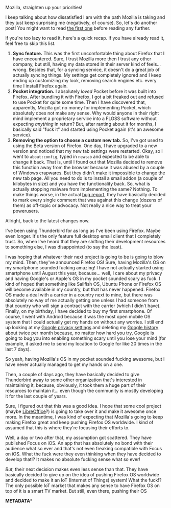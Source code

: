 Mozilla, straighten up your priorities!

I keep talking about how dissatisfied I am with the path Mozilla is taking and they just keep surprising me (negatively, of course). So, let's do another post! You might want to read [the first one](https://blog.r3bl.me/en/mozilla-dissatisfaction/) before reading any further.

If you're too lazy to read it, here's a quick recap. If you have already read it, feel free to skip this list.

1. **Sync feature.** This was the first uncomfortable thing about Firefox that I have encountered. Sure, I trust Mozilla more then I trust any other company, but still, having my data stored in their server kind of feels... wrong. Besides that, for a syncing service, it doesn't do a great job of actually syncing things. My settings get completely ignored and I keep ending up customizing my look, removing search engines etc. every time I install Firefox again.
2. **Pocket integration.** I absolutely _loved_ Pocket before it was built into Firefox. After bundling it with Firefox, I got a bit freaked out and refused to use Pocket for quite some time. Then I have discovered that, apparently, Mozilla got no money for implementing Pocket, which absolutely does not make any sense. Why would anyone in their right mind implement a proprietary service into a FLOSS software without expecting _anything_ in return? But, after ranting about it for months, I basically said "fuck it" and started using Pocket again (it's an awesome service).
3. **Removing the option to choose a custom new tab.** So, I've got used to using the Beta version of Firefox. One day, I have upgraded to a new version and noticed that my new tab settings were restarted. Okay, so I went to `about:config`, typed in `newtab` and expected to be able to change it back. That is, until I found out that Mozilla decided to remove this function away from the browser because it was abused by a couple of Windows crapwares. But they didn't make it impossible to change the new tab page. All you need to do is to install a small addon (a couple of kilobytes in size) and you have the functionality back. So, what is actually stopping malware from implementing the same? Nothing. To make things worse, in the actual [bug report](https://support.mozilla.org/en-US/questions/1077559), they have basically decided to mark every single comment that was against this change (dozens of them) as off-topic or advocacy. Not really a nice way to treat your powerusers.

Allright, back to the latest changes now.

I've been using Thunderbird for as long as I've been using Firefox. Maybe even longer. It's the only feature full desktop email client that I completely trust. So, when I've heard that they are shifting their development resources to something else, I was disappointed (to say the least).

I was hoping that whatever their next project is going to be is going to blow my mind. Then, they've announced Firefox OS! Sure, having Mozilla's OS on my smartphone sounded fucking amazing! I have not actually started using smartphone until August this year, because... well, I care about my privacy and having Google's or Apple's OS in my pocket sounded scary as fuck. I kind of hoped that something like Sailfish OS, Ubuntu Phone or Firefox OS will become available in my country, but that has never happened. Firefox OS made a deal with a carrier in a country next to mine, but there was absolutely no way of me actually getting one unless I had someone from that country who will sign a contract with the carrier (which I didn't have). Finally, on my birthday, I have decided to buy my first smartphone. Of course, I went with Android because it was the most open mobile OS system that I could actually get my hands on without any worries. I still end up looking at my [Google privacy settings](https://myaccount.google.com/privacy) and deleting my [Google history](https://history.google.com/history/) about twice per month because, no matter how hard you try, Google is going to bug you into enabling something scary until you lose your mind (for example, it asked me to send my location to Google for like 20 times in the last 7 days).

So yeah, having Mozilla's OS in my pocket sounded fucking awesome, but I have never actually managed to get my hands on a one.

Then, a couple of days ago, they have basically decided to give Thunderbird away to some other organization that's interested in maintaining it, because, obviously, it took them a huge part of their resources to maintain it... even though the community is mostly developing it for the last couple of years.

Sure, I figured out that this was a good idea. I hope that some cool project (maybe [LibreOffice](http://www.libreoffice.org/)?) is going to take over it and make it awesome once more. In the meantime, I was kind of expecting that Mozilla's going to keep making Firefox great and keep pushing Firefox OS worldwide. I kind of assumed that this is where they're focusing their efforts to.

Well, a day or two after that, my assumption got scattered. They have published Focus on iOS. An app that has absolutely no bond with their audience what so ever and that's not even freaking compatible with Focus on iOS. What the fuck were they even thinking when they have decided to develop that!? It makes no absolute fucking sense what so ever!

_But_, their next decision makes even less sense than that. They have basically decided to give up on the idea of pushing Firefox OS worldwide and decided to make it an IoT (Internet of Things) system! What the fuck!? The only possible IoT market that makes any sense to have Firefox OS on top of it is a smart TV market. But still, even there, pushing their OS 

**METADATA***
